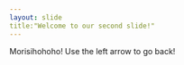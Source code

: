 ```yaml
---
layout: slide
title:"Welcome to our second slide!"
---
```

Morisihohoho!
Use the left arrow to go back!

